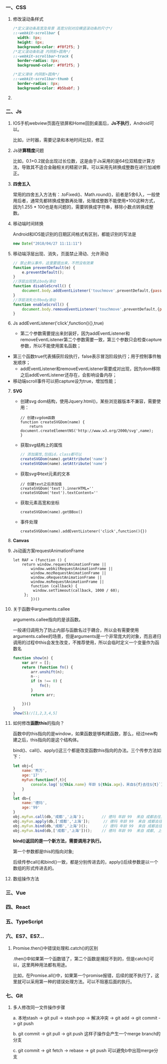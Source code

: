 ### 一、CSS

1. 修改滚动条样式

   ```css
   /*定义滚动条高宽及背景 高宽分别对应横竖滚动条的尺寸*/
   ::-webkit-scrollbar {
     width: 8px;
     height: 8px;
     background-color: #f0f2f5; }
   /*定义滚动条轨道 内阴影+圆角*/
   ::-webkit-scrollbar-track {
     border-radius: 8px;
     background-color: #f0f2f5; }
   
   /*定义滑块 内阴影+圆角*/
   ::-webkit-scrollbar-thumb {
     border-radius: 8px;
     background-color: #b5babf; }
   ```

2. 



### 二、Js

1. IOS手机webview页面在锁屏和Home回到桌面后，**Js不执行**，Android可以。

   比如，计时器，需要记录和本地时间比较，修正

2. Js**计算精度**问题

   比如，0.1+0.2就会出现过长位数，这是由于Js采用的是64位双精度计算方法，导致其不适合金融相关的精密计算。可以采用先转换成整数在进行加减修正。

3. **四舍五入**

   常用的四舍五入方法有：.toFixed()、Math.round()，前者是5舍6入，一般使用后者，通常先都转换成整数再处理，处理成整数不能使用*100这种方式，因为1.255 * 100也是有问题的，需要转换成字符串，移除小数点转换成整数。

4. 移动端时间转换

   Android和IOS能识别的日期区间格式有区别，都能识别的写法是

   ```js
   new Date("2018/04/27 11:11:11")
   ```

5. 移动端浮层出现、消失，页面禁止滑动、允许滑动

   ```js
   // 禁止默认事件，这里要提出来，不然没有效果
   function preventDefault(e) {
       e.preventDefault();
   }
   //浮层出现禁止body滑动
   function disableScroll() {
       document.body.addEventListener('touchmove',preventDefault,{passive:false});
   }
   //浮层消失允许body滑动
   function enableScroll() {
       document.body.removeEventListener('touchmove',preventDefault,{passive:false});
   }
   ```

6. Js addEventListener('click',function(){},true)

   - 第二个参数需要提出来封装好，因为addEventListener和removeEventListener第二个参数需要一致，第三个参数只会检查capture参数，所以不能使用匿名函数；
- 第三个函数true代表捕获阶段执行，false表示冒泡阶段执行；用于控制事件触发顺序；
   - addEventListener和removeEventListener需要成对出现，因为dom移除之后addEventListener还存在，会影响设备内存；
- 移动端scroll事件可以把capture设为true，增加性能；
   
7. **SVG**

   - 创建svg dom结构，使用Jquery.html()，某些浏览器版本不兼容，需要使用：

     ```JS
     // 创建svgdom函数
     function createSVGDom(name) {
         return document.createElementNS('http://www.w3.org/2000/svg',name);
     }
     ```

   - 获取svg结构上的属性

     ```js
     // 添加属性,包括id，class都可以
     createSVGDom(name).getAttribute('name')
     createSVGDom(name).setAttribute('name')
     ```

   - 获取svg中text元素的文本

     ```JS
     // 创建text之后添加值
     createSVGDom('text').innerHTML=''
     createSVGDom('text').textContent=''
     ```

   - 获取元素高宽和坐标

     ```JS
     createSVGDom(name).getBBox()
     ```

   - 事件处理

     ```JS
     createSVGDom(name).addEventListener('click',function(){})
     ```

8. **Canvas**

   

9. Js动画方案requestAnimationFrame

   ```JS
   let RAF = (function () {
       return window.requestAnimationFrame ||
           window.webkitRequestAnimationFrame ||
           window.mozRequestAnimationFrame ||
           window.oRequestAnimationFrame ||
           window.msRequestAnimationFrame ||
           function (callback) {
           	window.setTimeout(callback, 1000 / 60);
       	};
           })()
   ```

10. 关于函数中arguments.callee

    arguments.callee指向的是该函数。

    一般递归调用为了防止内部与函数名过于耦合，所以会有需要使用arguments.callee的场景，但是arguments是一个非常庞大的对象，而且递归调用的过程中this会发生改变，不推荐使用，所以会临时定义一个变量作为函数名

    ```js
    function show(n) {
        var arr = [];
        return (function fn() {
            arr.unshift(n);
            n--;
            if (n !== 0) {
                fn();
            }
            return arr;
    
        })()
    }
    show(5)//[1,2,3,4,5]
    ```

11. 如何修改**函数this**的指向？

    函数中的this指向的是window，如果函数是够构建函数，那么，经过new构建之后，this指向的是这个结构体。

    bind()、call()、apply()这三个都是改变函数this指向的办法。三个传参方法如下：

    ```js
    let obj={
        name:'熊万',
        age:'17'
        myFun:function(f,t){
            console.log(`${this.name} 年龄 ${this.age}，来自${f}去往${t}`)
        }
    }
    let db={
        name:'德玛',
        age:'99'
    }
    obj.myFun.call(db,'成都','上海')；　　　　 // 德玛 年龄 99  来自 成都去往上海
    obj.myFun.apply(db,['成都','上海']);      // 德玛 年龄 99  来自 成都去往上海  
    obj.myFun.bind(db,'成都','上海')();       // 德玛 年龄 99  来自 成都去往上海
    obj.myFun.bind(db,['成都','上海'])();　　 // 德玛 年龄 99  来自 成都, 上海去往 undefined
    ```

    **bind()返回的是一个新方法，需要调用才执行。**

    第一个参数都是this的指向对象;

    后续传参call()和bind()一致，都是分别传进去的，apply()后续参数是以一个数组的形式传进去的。

12. 数组操作方法



### 三、Vue



### 四、React



### 五、TypeScript



### 六、ES7、ES7...

1. Promise.then()中错误处理和.catch()的区别

   .then()中如果第一个函数错了，第二个函数是捕捉不到的，但是catch()可以，这里两种用法都有用途。

   比如，在Promise.all()中，如果第一个promise报错，后续的就不执行了，这里就可以采用第一种的错误处理方法。可以不阻塞后面的执行。



### 七、Git

1. 多人修改同一文件操作步骤

   a. 本地stash -> git pull -> stash pop -> 解决冲突 -> git add -> git commit -> git push

   b. git commit -> git pull -> git push 这样子操作会产生一个merge branch的分支

   c. git commit -> git fetch -> rebase -> git push 可以避免b中出现merge分支